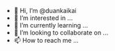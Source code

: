 - 👋 Hi, I’m @duankaikai
- 👀 I’m interested in ...
- 🌱 I’m currently learning ...
- 💞️ I’m looking to collaborate on ...
- 📫 How to reach me ...

<!---
duankaikai/duankaikai is a ✨ special ✨ repository because its `README.md` (this file) appears on your GitHub profile.
You can click the Preview link to take a look at your changes.
--->
